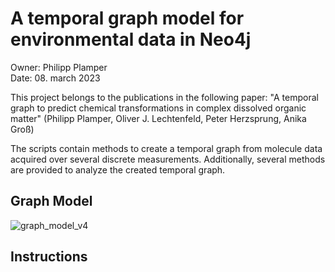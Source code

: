 # A temporal graph model for environmental data in Neo4j

Owner: Philipp Plamper  
Date: 08. march 2023  
  
This project belongs to the publications in the following paper: "A temporal graph to predict chemical transformations in complex dissolved organic matter" (Philipp Plamper, Oliver J. Lechtenfeld, Peter Herzsprung, Anika Groß)  
  
The scripts contain methods to create a temporal graph from molecule data acquired over several discrete measurements. Additionally, several methods are provided to analyze the created temporal graph.

## Graph Model

![graph_model_v4](https://user-images.githubusercontent.com/91727135/223053780-73f2dbd3-be5c-4022-8868-0edfa99d8e7b.png)

## Instructions



